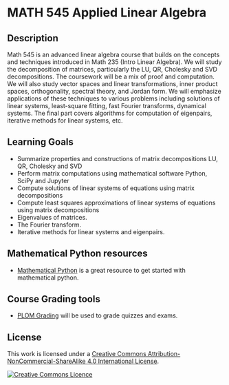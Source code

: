 # MATH 545 Applied Linear Algebra

## Description

Math 545 is an advanced linear algebra course that builds on the concepts and
techniques introduced in Math 235 (Intro Linear Algebra). We will study the
decomposition of matrices, particularly the LU, QR, Cholesky and SVD
decompositions. The coursework will be a mix of proof and computation. We will
also study vector spaces and linear transformations, inner product spaces,
orthogonality, spectral theory, and Jordan form. We will emphasize applications
of these techniques to various problems including solutions of linear systems,
least-square fitting, fast Fourier transforms, dynamical systems. The final part
covers algorithms for computation of eigenpairs, iterative methods for linear
systems, etc.


## Learning Goals

* Summarize properties and constructions of matrix decompositions LU, QR, Cholesky and SVD
* Perform matrix computations using mathematical software Python, SciPy and Jupyter
* Compute solutions of linear systems of equations using matrix decompositions
* Compute least squares approximations of linear systems of equations using matrix decompositions
* Eigenvalues of matrices.
* The Fourier transform.
* Iterative methods for linear systems and eigenpairs.

## Mathematical Python resources

* [Mathematical Python](https://patrickwalls.github.io/mathematicalpython/) is a great resource to get started with mathematical python.

## Course Grading tools

* [PLOM Grading](https://plomgrading.org/) will be used to grade quizzes and exams.

## License

This work is licensed under a <a rel="license" href="http://creativecommons.org/licenses/by-nc-sa/4.0/">Creative Commons Attribution-NonCommercial-ShareAlike 4.0 International License</a>.

<a rel="license" href="http://creativecommons.org/licenses/by-nc-sa/4.0/"><img alt="Creative Commons Licence" style="border-width:0" src="https://i.creativecommons.org/l/by-nc-sa/4.0/88x31.png" /></a>
